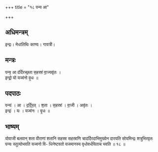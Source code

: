 +++
title = "१८ पन्य आ"

+++
## अधिमन्त्रम्
इन्द्रः। मेधातिथिः काण्वः। गायत्री।

## मन्त्रः
पन्य॒ आ द॑र्दिरच्छ॒ता स॒हस्रा॑ वा॒ज्यवृ॑तः ।  
इन्द्रो॒ यो यज्व॑नो वृ॒धः ॥

## पदपाठः
पन्यः॑ । आ । द॒र्दि॒र॒त् । श॒ता । स॒हस्रा॑ । वा॒जी । अवृ॑तः ।  
इन्द्रः॑ । यः । यज्व॑नः । वृ॒धः ॥

## भाष्यम्
योवाजी बलवान् शता वीराणां शतानि सहस्रा सहस्राणि चादर्दिरदाभिमुख्येन दारयति सोयमिन्द्रः शत्रुभिरवृतः पन्यः स्तुत्योभवति यज्वनो वि- धिनेष्टवतो यजमानस्य वृधोवर्धयिताच भवति ॥ १८ ॥